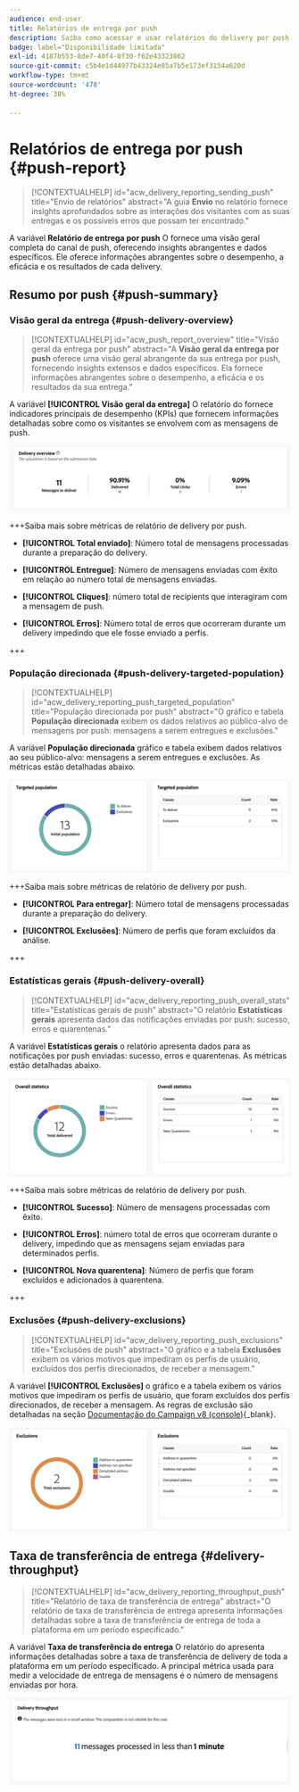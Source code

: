 ```yaml
---
audience: end-user
title: Relatórios de entrega por push
description: Saiba como acessar e usar relatórios do delivery por push
badge: label="Disponibilidade limitada"
exl-id: 4187b553-8de7-40f4-8f30-f62e43323862
source-git-commit: c5b4e1d44977b43324e85a7b5e173ef3154a620d
workflow-type: tm+mt
source-wordcount: '478'
ht-degree: 38%

---
```


# Relatórios de entrega por push {#push-report}

>[!CONTEXTUALHELP]
>id="acw_delivery_reporting_sending_push"
>title="Envio de relatórios"
>abstract="A guia **Envio** no relatório fornece insights aprofundados sobre as interações dos visitantes com as suas entregas e os possíveis erros que possam ter encontrado."

A variável **Relatório de entrega por push** O fornece uma visão geral completa do canal de push, oferecendo insights abrangentes e dados específicos. Ele oferece informações abrangentes sobre o desempenho, a eficácia e os resultados de cada delivery.

## Resumo por push {#push-summary}

### Visão geral da entrega {#push-delivery-overview}

>[!CONTEXTUALHELP]
>id="acw_push_report_overview"
>title="Visão geral da entrega por push"
>abstract="A **Visão geral da entrega por push** oferece uma visão geral abrangente da sua entrega por push, fornecendo insights extensos e dados específicos. Ela fornece informações abrangentes sobre o desempenho, a eficácia e os resultados da sua entrega."

A variável **[!UICONTROL Visão geral da entrega]** O relatório do fornece indicadores principais de desempenho (KPIs) que fornecem informações detalhadas sobre como os visitantes se envolvem com as mensagens de push.

![](assets/reporting_push_3.png)

+++Saiba mais sobre métricas de relatório de delivery por push.

* **[!UICONTROL Total enviado]**: Número total de mensagens processadas durante a preparação do delivery.

* **[!UICONTROL Entregue]**: Número de mensagens enviadas com êxito em relação ao número total de mensagens enviadas.

* **[!UICONTROL Cliques]**: número total de recipients que interagiram com a mensagem de push.

* **[!UICONTROL Erros]**: Número total de erros que ocorreram durante um delivery impedindo que ele fosse enviado a perfis.

+++

### População direcionada {#push-delivery-targeted-population}

>[!CONTEXTUALHELP]
>id="acw_delivery_reporting_push_targeted_population"
>title="População direcionada por push"
>abstract="O gráfico e tabela **População direcionada** exibem os dados relativos ao público-alvo de mensagens por push: mensagens a serem entregues e exclusões."

A variável **População direcionada** gráfico e tabela exibem dados relativos ao seu público-alvo: mensagens a serem entregues e exclusões. As métricas estão detalhadas abaixo.

![](assets/reporting_push_4.png)

+++Saiba mais sobre métricas de relatório de delivery por push.

* **[!UICONTROL Para entregar]**: Número total de mensagens processadas durante a preparação do delivery.

* **[!UICONTROL Exclusões]**: Número de perfis que foram excluídos da análise.

+++

### Estatísticas gerais {#push-delivery-overall}

>[!CONTEXTUALHELP]
>id="acw_delivery_reporting_push_overall_stats"
>title="Estatísticas gerais de push"
>abstract="O relatório **Estatísticas gerais** apresenta dados das notificações enviadas por push: sucesso, erros e quarentenas."

A variável **Estatísticas gerais** o relatório apresenta dados para as notificações por push enviadas: sucesso, erros e quarentenas. As métricas estão detalhadas abaixo.

![](assets/reporting_push_5.png)

+++Saiba mais sobre métricas de relatório de delivery por push.

* **[!UICONTROL Sucesso]**: Número de mensagens processadas com êxito.

* **[!UICONTROL Erros]**: número total de erros que ocorreram durante o delivery, impedindo que as mensagens sejam enviadas para determinados perfis.

* **[!UICONTROL Nova quarentena]**: Número de perfis que foram excluídos e adicionados à quarentena.

+++

### Exclusões {#push-delivery-exclusions}

>[!CONTEXTUALHELP]
>id="acw_delivery_reporting_push_exclusions"
>title="Exclusões de push"
>abstract="O gráfico e a tabela **Exclusões** exibem os vários motivos que impediram os perfis de usuário, excluídos dos perfis direcionados, de receber a mensagem."

A variável **[!UICONTROL Exclusões]** o gráfico e a tabela exibem os vários motivos que impediram os perfis de usuário, que foram excluídos dos perfis direcionados, de receber a mensagem. As regras de exclusão são detalhadas na seção [Documentação do Campaign v8 (console)](https://experienceleague.adobe.com/docs/campaign/campaign-v8/send/failures/delivery-failures.html#push-error-types){_blank}.


![](assets/reporting_push_6.png)

## Taxa de transferência de entrega {#delivery-throughput}

>[!CONTEXTUALHELP]
>id="acw_delivery_reporting_throughput_push"
>title="Relatório de taxa de transferência de entrega"
>abstract="O relatório de taxa de transferência de entrega apresenta informações detalhadas sobre a taxa de transferência de entrega de toda a plataforma em um período especificado."

A variável **Taxa de transferência de entrega** O relatório do apresenta informações detalhadas sobre a taxa de transferência de delivery de toda a plataforma em um período especificado. A principal métrica usada para medir a velocidade de entrega de mensagens é o número de mensagens enviadas por hora.

![](assets/reporting_push_2.png)
